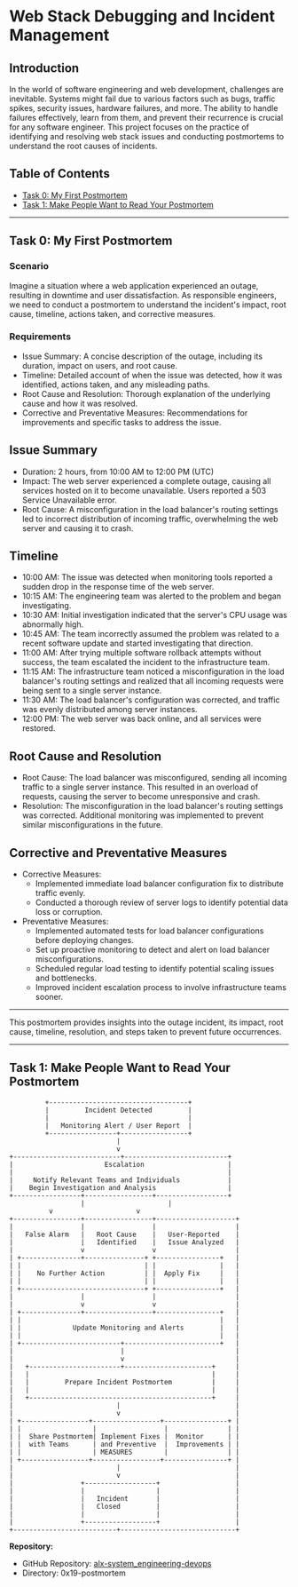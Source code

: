 # Web Stack Debugging and Incident Management

## Introduction

In the world of software engineering and web development, challenges are inevitable. Systems might fail due to various factors such as bugs, traffic spikes, security issues, hardware failures, and more. The ability to handle failures effectively, learn from them, and prevent their recurrence is crucial for any software engineer. This project focuses on the practice of identifying and resolving web stack issues and conducting postmortems to understand the root causes of incidents.

## Table of Contents

- [Task 0: My First Postmortem](#task-0-my-first-postmortem)
- [Task 1: Make People Want to Read Your Postmortem](#task-1-make-people-want-to-read-your-postmortem)

---

## Task 0: My First Postmortem

### Scenario

Imagine a situation where a web application experienced an outage, resulting in downtime and user dissatisfaction. As responsible engineers, we need to conduct a postmortem to understand the incident's impact, root cause, timeline, actions taken, and corrective measures.

### Requirements

- Issue Summary: A concise description of the outage, including its duration, impact on users, and root cause.
- Timeline: Detailed account of when the issue was detected, how it was identified, actions taken, and any misleading paths.
- Root Cause and Resolution: Thorough explanation of the underlying cause and how it was resolved.
- Corrective and Preventative Measures: Recommendations for improvements and specific tasks to address the issue.

## Issue Summary
- Duration: 2 hours, from 10:00 AM to 12:00 PM (UTC)
- Impact: The web server experienced a complete outage, causing all services hosted on it to become unavailable. Users reported a 503 Service Unavailable error.
- Root Cause: A misconfiguration in the load balancer's routing settings led to incorrect distribution of incoming traffic, overwhelming the web server and causing it to crash.

## Timeline
- 10:00 AM: The issue was detected when monitoring tools reported a sudden drop in the response time of the web server.
- 10:15 AM: The engineering team was alerted to the problem and began investigating.
- 10:30 AM: Initial investigation indicated that the server's CPU usage was abnormally high.
- 10:45 AM: The team incorrectly assumed the problem was related to a recent software update and started investigating that direction.
- 11:00 AM: After trying multiple software rollback attempts without success, the team escalated the incident to the infrastructure team.
- 11:15 AM: The infrastructure team noticed a misconfiguration in the load balancer's routing settings and realized that all incoming requests were being sent to a single server instance.
- 11:30 AM: The load balancer's configuration was corrected, and traffic was evenly distributed among server instances.
- 12:00 PM: The web server was back online, and all services were restored.

## Root Cause and Resolution
- Root Cause: The load balancer was misconfigured, sending all incoming traffic to a single server instance. This resulted in an overload of requests, causing the server to become unresponsive and crash.
- Resolution: The misconfiguration in the load balancer's routing settings was corrected. Additional monitoring was implemented to prevent similar misconfigurations in the future.

## Corrective and Preventative Measures
- Corrective Measures:
  - Implemented immediate load balancer configuration fix to distribute traffic evenly.
  - Conducted a thorough review of server logs to identify potential data loss or corruption.
- Preventative Measures:
  - Implemented automated tests for load balancer configurations before deploying changes.
  - Set up proactive monitoring to detect and alert on load balancer misconfigurations.
  - Scheduled regular load testing to identify potential scaling issues and bottlenecks.
  - Improved incident escalation process to involve infrastructure teams sooner.

---

This postmortem provides insights into the outage incident, its impact, root cause, timeline, resolution, and steps taken to prevent future occurrences.


---

## Task 1: Make People Want to Read Your Postmortem

	         +-----------------------------------+
	         |         Incident Detected         |
	         |                                   |
	         |   Monitoring Alert / User Report  |
	         +-----------------+-----------------+
        	                   |
                	           v
	+---------------------------+--------------------------+
	|                       Escalation                     |
	|                                                      |
	|     Notify Relevant Teams and Individuals            |
	|    Begin Investigation and Analysis                  |
	+-----------------+-----------------+------------------+
                 	  |     	            |
			  v             	    v
	+-----------------+-----------------+--------------------+
	|                 |                 |                    |
	|   False Alarm   |   Root Cause    |   User-Reported    |
	|                 |   Identified    |   Issue Analyzed   |
	|                 v                 v                    |
	| +---------------+---------------+ +----------------+   |
	| |                               | |                |   |
	| |    No Further Action          | |  Apply Fix     |   |
	| |                               | |                |   |
	| +-------------------------------+ +----------------+   |
	|                 |                 |                    |
	|                 v                 v                    |
	| +---------------+-----------------+----------------+   |
	| |                                                  |   |
	| |             Update Monitoring and Alerts         |   |
	| |                                                  |   |
	| +-------------------------+------------------------+   |
	|                           |                            |
	|                           v                            |
	|   +-----------------------+----------------------+     |
	|   |                                              |     |
	|   |         Prepare Incident Postmortem          |     |
	|   |                                              |     |
	|   +----------------------------------------------+     |
	|                          |                             |
	|                          v                             |
	| +-----------------+-----------------+----------------+ |
	| |                  |                 |               | |
	| |  Share Postmortem| Implement Fixes |  Monitor      | |
	| |  with Teams      | and Preventive  |  Improvements | |
	| |                  | MEASURES        |               | |
	| +-----------------+-----------------+----------------+ |
	|                          |                             |
	|                          v                             |
	|                 +------------------+                   |
	|                 |                  |                   |
	|                 |   Incident       |                   |
	|                 |   Closed         |                   |
	|                 |                  |                   |
	|                 +------------------+                   |
	+--------------------------+-----------------------------+


**Repository:**
- GitHub Repository: [alx-system_engineering-devops](https://github.com/gebretewodros73/alx-system_engineering-devops)
- Directory: 0x19-postmortem



